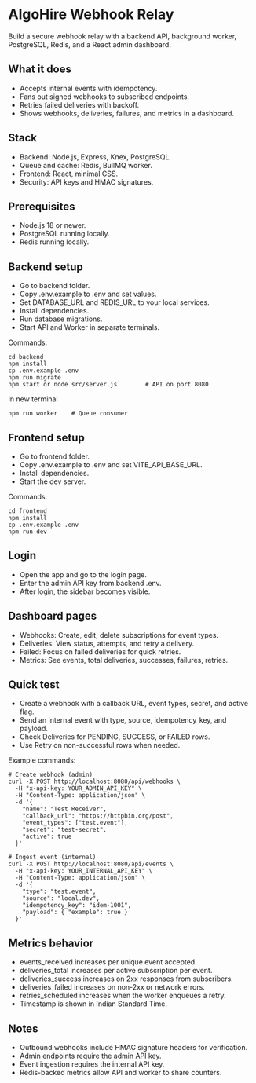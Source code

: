 ﻿# AlgoHire Webhook Relay

Build a secure webhook relay with a backend API, background worker, PostgreSQL, Redis, and a React admin dashboard.

## What it does
- Accepts internal events with idempotency.
- Fans out signed webhooks to subscribed endpoints.
- Retries failed deliveries with backoff.
- Shows webhooks, deliveries, failures, and metrics in a dashboard.

## Stack
- Backend: Node.js, Express, Knex, PostgreSQL.
- Queue and cache: Redis, BullMQ worker.
- Frontend: React, minimal CSS.
- Security: API keys and HMAC signatures.

## Prerequisites
- Node.js 18 or newer.
- PostgreSQL running locally.
- Redis running locally.

## Backend setup
- Go to backend folder.
- Copy .env.example to .env and set values.
- Set DATABASE_URL and REDIS_URL to your local services.
- Install dependencies.
- Run database migrations.
- Start API and Worker in separate terminals.

Commands:
```
cd backend
npm install
cp .env.example .env
npm run migrate
npm start or node src/server.js        # API on port 8080
```
In new terminal
```
npm run worker    # Queue consumer
```

## Frontend setup
- Go to frontend folder.
- Copy .env.example to .env and set VITE_API_BASE_URL.
- Install dependencies.
- Start the dev server.

Commands:
```
cd frontend
npm install
cp .env.example .env
npm run dev
```

## Login
- Open the app and go to the login page.
- Enter the admin API key from backend .env.
- After login, the sidebar becomes visible.

## Dashboard pages
- Webhooks: Create, edit, delete subscriptions for event types.
- Deliveries: View status, attempts, and retry a delivery.
- Failed: Focus on failed deliveries for quick retries.
- Metrics: See events, total deliveries, successes, failures, retries.

## Quick test
- Create a webhook with a callback URL, event types, secret, and active flag.
- Send an internal event with type, source, idempotency_key, and payload.
- Check Deliveries for PENDING, SUCCESS, or FAILED rows.
- Use Retry on non-successful rows when needed.

Example commands:
```
# Create webhook (admin)
curl -X POST http://localhost:8080/api/webhooks \
  -H "x-api-key: YOUR_ADMIN_API_KEY" \
  -H "Content-Type: application/json" \
  -d '{
    "name": "Test Receiver",
    "callback_url": "https://httpbin.org/post",
    "event_types": ["test.event"],
    "secret": "test-secret",
    "active": true
  }'

# Ingest event (internal)
curl -X POST http://localhost:8080/api/events \
  -H "x-api-key: YOUR_INTERNAL_API_KEY" \
  -H "Content-Type: application/json" \
  -d '{
    "type": "test.event",
    "source": "local.dev",
    "idempotency_key": "idem-1001",
    "payload": { "example": true }
  }'
```

## Metrics behavior
- events_received increases per unique event accepted.
- deliveries_total increases per active subscription per event.
- deliveries_success increases on 2xx responses from subscribers.
- deliveries_failed increases on non-2xx or network errors.
- retries_scheduled increases when the worker enqueues a retry.
- Timestamp is shown in Indian Standard Time.

## Notes
- Outbound webhooks include HMAC signature headers for verification.
- Admin endpoints require the admin API key.
- Event ingestion requires the internal API key.
- Redis-backed metrics allow API and worker to share counters.



